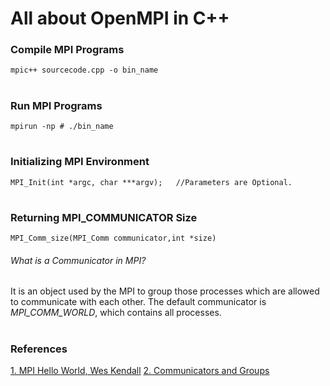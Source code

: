 # All about OpenMPI in C++

### Compile MPI Programs 
`mpic++ sourcecode.cpp -o bin_name`
#

### Run MPI Programs
`mpirun -np # ./bin_name` 
#

### Initializing MPI Environment
`MPI_Init(int *argc, char ***argv);   //Parameters are Optional.`
#

### Returning MPI_COMMUNICATOR Size
`MPI_Comm_size(MPI_Comm communicator,int *size)`
###### What is a Communicator in MPI?
It is an object used by the MPI to group those processes which are allowed to communicate with each other. The default communicator is *MPI_COMM_WORLD*, which contains all processes.
#



### References
[1. MPI Hello World, Wes Kendall](https://mpitutorial.com/tutorials/mpi-hello-world/) 
[2. Communicators and Groups](http://www.rc.usf.edu/tutorials/classes/tutorial/mpi/chapter9.html)
